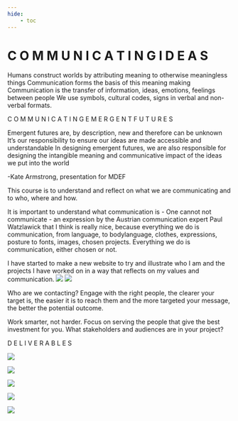 ```yaml
---
hide:
    - toc
---
```


# C O M M U N I C A T I N G  I D E A S

Humans construct worlds by attributing meaning to otherwise meaningless things
Communication forms the basis of this meaning making
Communication is the transfer of information, ideas, emotions, feelings between people
We use symbols, cultural codes, signs in verbal and non-verbal formats.

C O M M U N I C A T I N G  E M E R G E N T   F U T U R E S

Emergent futures are, by description, new and therefore can be unknown 
It’s our responsibility to ensure our ideas are made accessible and understandable
In designing emergent futures, we are also responsible for designing the intangible meaning and communicative impact of the ideas we put into the world

-Kate Armstrong, presentation for MDEF

This course is to understand and reflect on what we are communicating and to who, where and how. 

It is important to understand what communication is - One cannot not communicate - an expression by the Austrian communication expert Paul Watzlawick that I think is really nice, because everything we do is communication, from language, to bodylanguage, clothes, expressions, posture to fonts, images, chosen projects. Everything we do is communication, either chosen or not. 

I have started to make a new website to try and illustrate who I am and the projects I have worked on in a way that reflects on my values and communication.
![](https://i.imgur.com/XdxT2in.jpg)
![](https://i.imgur.com/UgUNOoS.jpg)

Who are we contacting? Engage with the right people, the clearer your target is, the easier it is to reach them and the more targeted your message, the better the potential outcome.

Work smarter, not harder. Focus on serving the people that give the best investment for you. What stakeholders and audiences are in your project?

D E L I V E R A B L E S 

![](https://i.imgur.com/T5A17Xv.jpg)

![](https://i.imgur.com/yFkLDTJ.jpg)

![](https://i.imgur.com/iuc7ftM.jpg)

![](https://i.imgur.com/r46nXpe.jpg)

![](https://i.imgur.com/ZDNPKW4.jpg)

